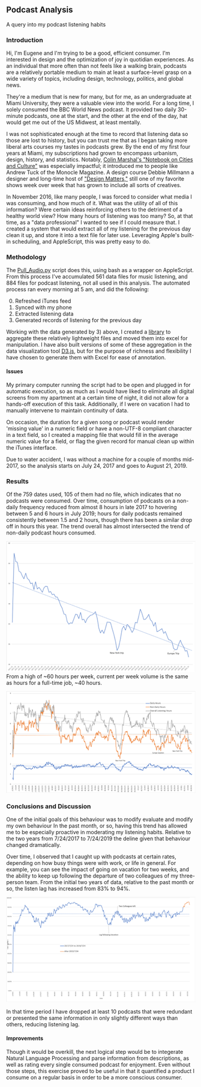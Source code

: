 ## Podcast Analysis
A query into my podcast listening habits
### Introduction

Hi, I'm Eugene and I'm trying to be a good, efficient consumer. I'm interested in design and the optimization of joy in quotidian experiences. As an individual that more often than not feels like a walking brain, podcasts are a relatively portable medium to main at least a surface-level grasp on a wide variety of topics, including design, technology, politics, and global news.

They're a medium that is new for many, but for me, as an undergraduate at Miami University, they were a valuable view into the world. For a long time, I solely consumed the BBC World News podcast. It provided two daily 30-minute podcasts, one at the start, and the other at the end of the day, hat would get me out of the US Midwest, at least mentally. 

I was not sophisticated enough at the time to record that listening data so those are lost to history, but you can trust me that as I began taking more liberal arts courses my tastes in podcasts grew. By the end of my first four years at Miami, my subscriptions had grown to encompass urbanism, design, history, and statistics. Notably, [Colin Marshal's "Notebook on Cities and Culture"](http://blog.colinmarshall.org) was especially impactful; it introduced me to people like Andrew Tuck of the Monocle Magazine. A design course Debbie Millmann a designer and long-time host of ["Design Matters,"](https://www.designmattersmedia.com/designmatters) still one of my favorite shows week over week that has grown to include all sorts of creatives.

In November 2016, like many people, I was forced to consider what media I was consuming, and how much of it. What was the utility of all of this information? Were certain ideas reinforcing others to the detriment of a healthy world view? How many hours of listening was too many? So, at that time, as a "data professional" I wanted to see if I could measure that. I created a system that would extract all of my listening for the previous day clean it up, and store it into a text file for later use. Leveraging Apple's built-in scheduling, and AppleScript, this was pretty easy to do.

### Methodology

The [Pull_Audio.py](https://github.com/BEugeneSmith/PodcastAnalysis2017/tree/master/scripts) script does this, using bash as a wrapper on AppleScript. From this process I've accumulated 561 data files for music listening, and 884 files for podcast listening, not all used in this analysis. The automated process ran every morning at 5 am, and did the following:

0) Refreshed iTunes feed  
1) Synced with my phone  
2) Extracted listening data  
3) Generated records of listening for the previous day  

Working with the data generated by 3) above, I created a [library](https://github.com/BEugeneSmith/PodcastAnalysis2017/tree/master/Analysis) to aggregate these relatively lightweight files and moved them into excel for manipulation. I have also built versions of some of these aggregation in the data visualization tool [D3.js](https://d3js.org), but for the purpose of richness and flexibility I have chosen to generate them with Excel for ease of annotation. 

#### Issues
My primary computer running the script had to be open and plugged in for automatic execution, so as much as I would have liked to eliminate all digital screens from my apartment at a certain time of night, it did not allow for a hands-off execution of this task. Additionally, if I were on vacation I had to manually intervene to maintain continuity of data. 

On occasion, the duration for a given song or podcast would render 'missing value' in a numeric field or have a non-UTF-8 compliant character in a text field, so I created a mapping file that would fill in the average numeric value for a field, or flag the given record for manual clean up within the iTunes interface. 

Due to water accident, I was without a machine for a couple of months mid-2017, so the analysis starts on July 24, 2017 and goes to August 21, 2019. 

### Results
Of the 759 dates used, 105 of them had no file, which indicates that no podcasts were consumed. Over time, consumption of podcasts on a non-daily frequency reduced from almost 8 hours in late 2017 to hovering between 5 and 6 hours in July 2019; hours for daily podcasts remained consistently between 1.5 and 2 hours, though there has been a similar drop off in hours this year. The trend overall has almost intersected the trend of non-daily podcast hours consumed.

![img1](Story/stack_trends.png)  
From a high of ~60 hours per week, current per week volume is the same as hours for a full-time job, ~40 hours. 

![img2](Story/stack_trends2.png)  



### Conclusions and Discussion

One of the initial goals of this behaviour was to modify evaluate and modify my own behaviour
In the past month, or so, having this trend has allowed me to be especially proactive in moderating my listening habits. Relative to the two years from 7/24/2017 to 7/24/2019 the deline given that behaviour changed dramatically. 

Over time, I observed that I caught up with podcasts at certain rates, depending on how busy things were with work, or life in general. For example, you can see the impact of going on vacation for two weeks, and the ability to keep up following the departure of two colleagues of my three-person team. From the initial two years of data, relative to the past month or so, the listen lag has increased from 83% to 94%.

![img3](Story/Listen_Lag.png)

In that time period I have dropped at least 10 podcasts that were redundant or presented the same information in only slightly different ways than others, reducing listening lag. 

#### Improvements
Though it would be overkill, the next logical step would be to integerate Natural Language Processing and parse information from descriptions, as well as rating every single consumed podcast for enjoyment. Even without those steps, this exercise proved to be useful in that it quantified a product I consume on a regular basis in order to be a more conscious consumer. 


```python

```
